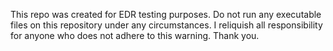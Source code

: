 This repo was created for EDR testing purposes. Do not run any executable files on this repository under any circumstances. I reliquish all responsibility for anyone who does not adhere to this warning. Thank you. 

